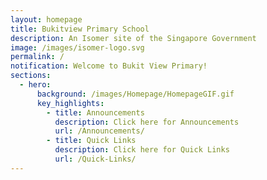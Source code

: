 ```yaml
---
layout: homepage
title: Bukitview Primary School
description: An Isomer site of the Singapore Government
image: /images/isomer-logo.svg
permalink: /
notification: Welcome to Bukit View Primary!
sections:
  - hero:
      background: /images/Homepage/HomepageGIF.gif
      key_highlights:
        - title: Announcements
          description: Click here for Announcements
          url: /Announcements/
        - title: Quick Links
          description: Click here for Quick Links
          url: /Quick-Links/
---
```

